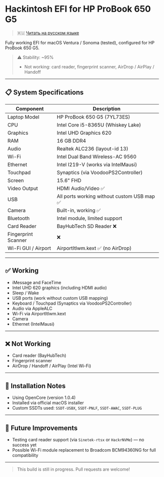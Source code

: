 # Hackintosh EFI for HP ProBook 650 G5

> 🇷🇺 [Читать на русском языке](./README.ru.md)

Fully working EFI for macOS Ventura / Sonoma (tested), configured for HP ProBook 650 G5.

> ⚠️ Stability: ~95%  
> - Not working: card reader, fingerprint scanner, AirDrop / AirPlay / Handoff

---

## 📋 System Specifications

| Component           | Description                                  |
|---------------------|----------------------------------------------|
| Laptop Model        | HP ProBook 650 G5 (7YL73ES)                  |
| CPU                 | Intel Core i5-8365U (Whiskey Lake)           |
| Graphics            | Intel UHD Graphics 620                        |
| RAM                 | 16 GB DDR4                                   |
| Audio               | Realtek ALC236 (layout-id 13)                 |
| Wi-Fi               | Intel Dual Band Wireless-AC 9560              |
| Ethernet            | Intel I219-V (works via IntelMausi)          |
| Touchpad            | Synaptics (via VoodooPS2Controller)           |
| Screen              | 15.6" FHD                                    |
| Video Output        | HDMI Audio/Video ✅                           |
| USB                 | All ports working without custom USB map ✅  |
| Camera              | Built-in, working ✅                          |
| Bluetooth           | Intel module, limited support                 |
| Card Reader         | BayHubTech SD Reader ❌                       |
| Fingerprint Scanner | ❌                                            |
| Wi-Fi GUI / Airport | AirportItlwm.kext ✅ (no AirDrop)             |

---

## ✅ Working

- iMessage and FaceTime  
- Intel UHD 620 graphics (including HDMI audio)  
- Sleep / Wake  
- USB ports (work without custom USB mapping)  
- Keyboard / Touchpad (Synaptics via VoodooPS2Controller)  
- Audio via AppleALC  
- Wi-Fi via AirportItlwm.kext  
- Camera  
- Ethernet (IntelMausi)  

---

## ❌ Not Working

- Card reader (BayHubTech)  
- Fingerprint scanner  
- AirDrop / Handoff / AirPlay (Intel Wi-Fi)  

---

## 🔧 Installation Notes

- Using OpenCore (version 1.0.4)  
- Installed via official macOS installer  
- Custom SSDTs used: `SSDT-USBX`, `SSDT-PNLF`, `SSDT-AWAC`, `SSDT-PLUG`  

---

## 🔄 Future Improvements

- Testing card reader support (via `Sinetek-rtsx` or `HackrNVMe`) — no success yet  
- Possible Wi-Fi module replacement to Broadcom BCM94360NG for full compatibility  

---

> This build is still in progress. Pull requests are welcome!
